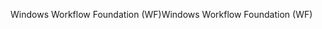 <span data-ttu-id="aee8a-101">Windows Workflow Foundation (WF)</span><span class="sxs-lookup"><span data-stu-id="aee8a-101">Windows Workflow Foundation (WF)</span></span>